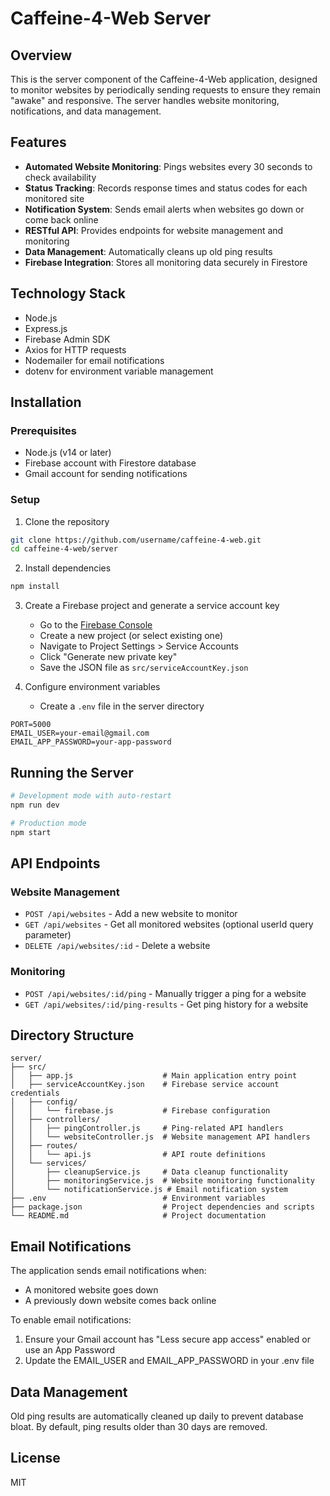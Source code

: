 # Caffeine-4-Web Server

## Overview
This is the server component of the Caffeine-4-Web application, designed to monitor websites by periodically sending requests to ensure they remain "awake" and responsive. The server handles website monitoring, notifications, and data management.

## Features
- **Automated Website Monitoring**: Pings websites every 30 seconds to check availability
- **Status Tracking**: Records response times and status codes for each monitored site
- **Notification System**: Sends email alerts when websites go down or come back online
- **RESTful API**: Provides endpoints for website management and monitoring
- **Data Management**: Automatically cleans up old ping results
- **Firebase Integration**: Stores all monitoring data securely in Firestore

## Technology Stack
- Node.js
- Express.js
- Firebase Admin SDK
- Axios for HTTP requests
- Nodemailer for email notifications
- dotenv for environment variable management

## Installation

### Prerequisites
- Node.js (v14 or later)
- Firebase account with Firestore database
- Gmail account for sending notifications

### Setup
1. Clone the repository
```bash
git clone https://github.com/username/caffeine-4-web.git
cd caffeine-4-web/server
```

2. Install dependencies
```bash
npm install
```

3. Create a Firebase project and generate a service account key
   - Go to the [Firebase Console](https://console.firebase.google.com/)
   - Create a new project (or select existing one)
   - Navigate to Project Settings > Service Accounts
   - Click "Generate new private key"
   - Save the JSON file as `src/serviceAccountKey.json`

4. Configure environment variables
   - Create a `.env` file in the server directory
```
PORT=5000
EMAIL_USER=your-email@gmail.com
EMAIL_APP_PASSWORD=your-app-password
```

## Running the Server
```bash
# Development mode with auto-restart
npm run dev

# Production mode
npm start
```

## API Endpoints

### Website Management
- `POST /api/websites` - Add a new website to monitor
- `GET /api/websites` - Get all monitored websites (optional userId query parameter)
- `DELETE /api/websites/:id` - Delete a website

### Monitoring
- `POST /api/websites/:id/ping` - Manually trigger a ping for a website
- `GET /api/websites/:id/ping-results` - Get ping history for a website

## Directory Structure
```
server/
├── src/
│   ├── app.js                    # Main application entry point
│   ├── serviceAccountKey.json    # Firebase service account credentials
│   ├── config/
│   │   └── firebase.js           # Firebase configuration
│   ├── controllers/
│   │   ├── pingController.js     # Ping-related API handlers
│   │   └── websiteController.js  # Website management API handlers
│   ├── routes/
│   │   └── api.js                # API route definitions
│   └── services/
│       ├── cleanupService.js     # Data cleanup functionality
│       ├── monitoringService.js  # Website monitoring functionality
│       └── notificationService.js # Email notification system
├── .env                          # Environment variables
├── package.json                  # Project dependencies and scripts
└── README.md                     # Project documentation
```

## Email Notifications
The application sends email notifications when:
- A monitored website goes down
- A previously down website comes back online

To enable email notifications:
1. Ensure your Gmail account has "Less secure app access" enabled or use an App Password
2. Update the EMAIL_USER and EMAIL_APP_PASSWORD in your .env file

## Data Management
Old ping results are automatically cleaned up daily to prevent database bloat. By default, ping results older than 30 days are removed.

## License
MIT
